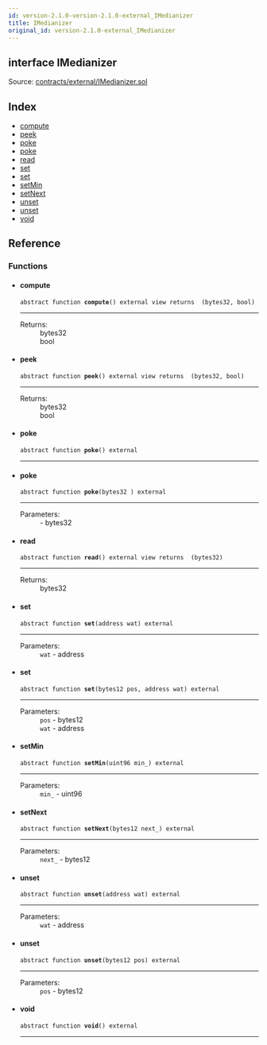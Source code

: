 ```yaml
---
id: version-2.1.0-version-2.1.0-external_IMedianizer
title: IMedianizer
original_id: version-2.1.0-external_IMedianizer
---
```


<div class="contract-doc"><div class="contract"><h2 class="contract-header"><span class="contract-kind">interface</span> IMedianizer</h2><div class="source">Source: <a href="https://github.com/PolymathNetwork/polymath-core/blob/v2.1.0/contracts/external/IMedianizer.sol" target="_blank">contracts/external/IMedianizer.sol</a></div></div><div class="index"><h2>Index</h2><ul><li><a href="external_IMedianizer.html#compute">compute</a></li><li><a href="external_IMedianizer.html#peek">peek</a></li><li><a href="external_IMedianizer.html#poke">poke</a></li><li><a href="external_IMedianizer.html#poke">poke</a></li><li><a href="external_IMedianizer.html#read">read</a></li><li><a href="external_IMedianizer.html#set">set</a></li><li><a href="external_IMedianizer.html#set">set</a></li><li><a href="external_IMedianizer.html#setMin">setMin</a></li><li><a href="external_IMedianizer.html#setNext">setNext</a></li><li><a href="external_IMedianizer.html#unset">unset</a></li><li><a href="external_IMedianizer.html#unset">unset</a></li><li><a href="external_IMedianizer.html#void">void</a></li></ul></div><div class="reference"><h2>Reference</h2><div class="functions"><h3>Functions</h3><ul><li><div class="item function"><span id="compute" class="anchor-marker"></span><h4 class="name">compute</h4><div class="body"><code class="signature"><span>abstract </span>function <strong>compute</strong><span>() </span><span>external </span><span>view </span><span>returns  (bytes32, bool) </span></code><hr/><dl><dt><span class="label-return">Returns:</span></dt><dd>bytes32</dd><dd>bool</dd></dl></div></div></li><li><div class="item function"><span id="peek" class="anchor-marker"></span><h4 class="name">peek</h4><div class="body"><code class="signature"><span>abstract </span>function <strong>peek</strong><span>() </span><span>external </span><span>view </span><span>returns  (bytes32, bool) </span></code><hr/><dl><dt><span class="label-return">Returns:</span></dt><dd>bytes32</dd><dd>bool</dd></dl></div></div></li><li><div class="item function"><span id="poke" class="anchor-marker"></span><h4 class="name">poke</h4><div class="body"><code class="signature"><span>abstract </span>function <strong>poke</strong><span>() </span><span>external </span></code><hr/></div></div></li><li><div class="item function"><span id="poke" class="anchor-marker"></span><h4 class="name">poke</h4><div class="body"><code class="signature"><span>abstract </span>function <strong>poke</strong><span>(bytes32 ) </span><span>external </span></code><hr/><dl><dt><span class="label-parameters">Parameters:</span></dt><dd><div><code></code> - bytes32</div></dd></dl></div></div></li><li><div class="item function"><span id="read" class="anchor-marker"></span><h4 class="name">read</h4><div class="body"><code class="signature"><span>abstract </span>function <strong>read</strong><span>() </span><span>external </span><span>view </span><span>returns  (bytes32) </span></code><hr/><dl><dt><span class="label-return">Returns:</span></dt><dd>bytes32</dd></dl></div></div></li><li><div class="item function"><span id="set" class="anchor-marker"></span><h4 class="name">set</h4><div class="body"><code class="signature"><span>abstract </span>function <strong>set</strong><span>(address wat) </span><span>external </span></code><hr/><dl><dt><span class="label-parameters">Parameters:</span></dt><dd><div><code>wat</code> - address</div></dd></dl></div></div></li><li><div class="item function"><span id="set" class="anchor-marker"></span><h4 class="name">set</h4><div class="body"><code class="signature"><span>abstract </span>function <strong>set</strong><span>(bytes12 pos, address wat) </span><span>external </span></code><hr/><dl><dt><span class="label-parameters">Parameters:</span></dt><dd><div><code>pos</code> - bytes12</div><div><code>wat</code> - address</div></dd></dl></div></div></li><li><div class="item function"><span id="setMin" class="anchor-marker"></span><h4 class="name">setMin</h4><div class="body"><code class="signature"><span>abstract </span>function <strong>setMin</strong><span>(uint96 min_) </span><span>external </span></code><hr/><dl><dt><span class="label-parameters">Parameters:</span></dt><dd><div><code>min_</code> - uint96</div></dd></dl></div></div></li><li><div class="item function"><span id="setNext" class="anchor-marker"></span><h4 class="name">setNext</h4><div class="body"><code class="signature"><span>abstract </span>function <strong>setNext</strong><span>(bytes12 next_) </span><span>external </span></code><hr/><dl><dt><span class="label-parameters">Parameters:</span></dt><dd><div><code>next_</code> - bytes12</div></dd></dl></div></div></li><li><div class="item function"><span id="unset" class="anchor-marker"></span><h4 class="name">unset</h4><div class="body"><code class="signature"><span>abstract </span>function <strong>unset</strong><span>(address wat) </span><span>external </span></code><hr/><dl><dt><span class="label-parameters">Parameters:</span></dt><dd><div><code>wat</code> - address</div></dd></dl></div></div></li><li><div class="item function"><span id="unset" class="anchor-marker"></span><h4 class="name">unset</h4><div class="body"><code class="signature"><span>abstract </span>function <strong>unset</strong><span>(bytes12 pos) </span><span>external </span></code><hr/><dl><dt><span class="label-parameters">Parameters:</span></dt><dd><div><code>pos</code> - bytes12</div></dd></dl></div></div></li><li><div class="item function"><span id="void" class="anchor-marker"></span><h4 class="name">void</h4><div class="body"><code class="signature"><span>abstract </span>function <strong>void</strong><span>() </span><span>external </span></code><hr/></div></div></li></ul></div></div></div>
